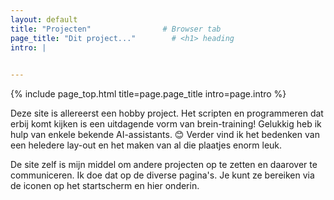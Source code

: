 ```yaml
---
layout: default
title: "Projecten"                # Browser tab
page_title: "Dit project..."        # <h1> heading
intro: |
  

---
```


{% include page_top.html 
   title=page.page_title 
   intro=page.intro 
%}

<div class="custom-section">
  
<p>Deze site is allereerst een hobby project. Het scripten en programmeren dat erbij komt kijken is een uitdagende vorm van brein-training! Gelukkig heb ik hulp van enkele bekende AI-assistants. &#128522; Verder vind ik het bedenken van een heledere lay-out en het maken van al die plaatjes enorm leuk.</p>

<p>De site zelf is mijn middel om andere projecten op te zetten en daarover te communiceren. Ik doe dat op de diverse pagina's. Je kunt ze bereiken via de iconen op het startscherm en hier onderin.</p>
  
</div>

